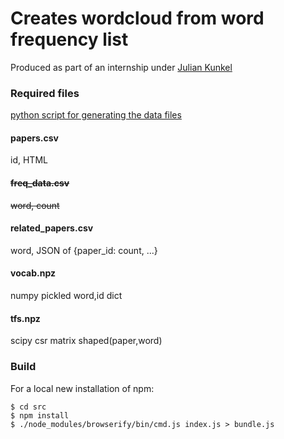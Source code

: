 # Creates wordcloud from word frequency list
Produced as part of an internship under [Julian Kunkel](https://hps.vi4io.org/about/people/start#julian_kunkel)

### Required files
[python script for generating the data files](https://github.com/bHodges97/pdf-from-site)


#### papers.csv
id, HTML

#### ~~freq_data.csv~~
~~word, count~~

#### related_papers.csv
word, JSON of {paper_id: count, ...}

#### vocab.npz
numpy pickled word,id dict

#### tfs.npz
scipy csr matrix shaped(paper,word)

### Build
For a local new installation of npm:
```
$ cd src
$ npm install
$ ./node_modules/browserify/bin/cmd.js index.js > bundle.js
```
